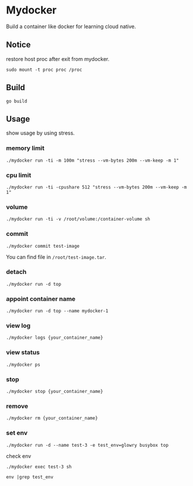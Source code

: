 # Mydocker
Build a container like docker for learning cloud native.

## Notice
restore host proc after exit from mydocker.
```
sudo mount -t proc proc /proc
```

## Build
```
go build
```

## Usage
show usage by using stress.
### memory limit
```
./mydocker run -ti -m 100m "stress --vm-bytes 200m --vm-keep -m 1"
```

### cpu limit
```
./mydocker run -ti -cpushare 512 "stress --vm-bytes 200m --vm-keep -m 1"
```

### volume
```
./mydocker run -ti -v /root/volume:/container-volume sh
```

### commit
```
./mydocker commit test-image
```
You can find file in `/root/test-image.tar`.

### detach
```
./mydocker run -d top
```

### appoint container name
```
./mydocker run -d top --name mydocker-1
```

### view log
```
./mydocker logs {your_container_name}
```

### view status
```
./mydocker ps
```

### stop
```
./mydocker stop {your_container_name}
```
### remove
```
./mydocker rm {your_container_name}
```

### set env
```
./mydocker run -d --name test-3 -e test_env=glowry busybox top
```

check env
```
./mydocker exec test-3 sh

env |grep test_env
```

